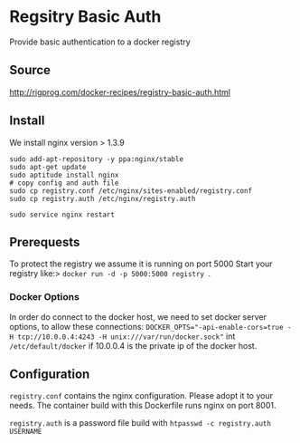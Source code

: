 # Regsitry Basic Auth
Provide basic authentication to a docker registry

## Source
http://rigprog.com/docker-recipes/registry-basic-auth.html

## Install 
We install nginx  version > 1.3.9

    sudo add-apt-repository -y ppa:nginx/stable
    sudo apt-get update
    sudo aptitude install nginx
    # copy config and auth file
    sudo cp registry.conf /etc/nginx/sites-enabled/registry.conf
    sudo cp registry.auth /etc/nginx/registry.auth

    sudo service nginx restart


## Prerequests
To protect the registry we assume it is running on port 5000
Start your registry like:> `docker run -d -p 5000:5000 registry `.

### Docker Options
In order do connect to the docker host, we need to set docker server options, to allow these connections:
`DOCKER_OPTS="-api-enable-cors=true -H tcp://10.0.0.4:4243 -H unix:///var/run/docker.sock"` int `/etc/default/docker`
if 10.0.0.4 is the private ip of the docker host.


## Configuration
`registry.conf` contains the nginx configuration. Please adopt it to your needs.
The container build with this Dockerfile runs nginx on port 8001.

`registry.auth` is a password file build with `htpasswd -c registry.auth USERNAME`



